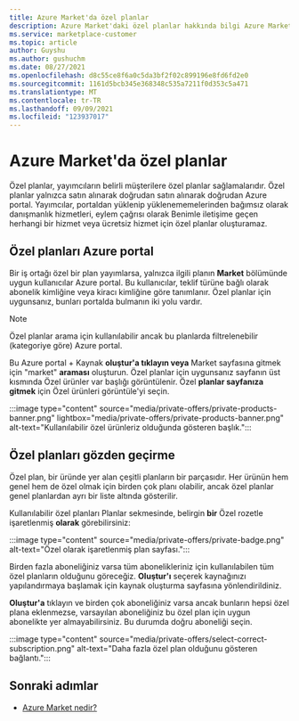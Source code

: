 ```yaml
---
title: Azure Market'da özel planlar
description: Azure Market'daki özel planlar hakkında bilgi Azure Market.
ms.service: marketplace-customer
ms.topic: article
author: Guyshu
ms.author: gushuchm
ms.date: 08/27/2021
ms.openlocfilehash: d8c55ce8f6a0c5da3bf2f02c899196e8fd6fd2e0
ms.sourcegitcommit: 1161d5bcb345e368348c535a7211f0d353c5a471
ms.translationtype: MT
ms.contentlocale: tr-TR
ms.lasthandoff: 09/09/2021
ms.locfileid: "123937017"
---
```

# <a name="private-plans-in-azure-marketplace"></a>Azure Market'da özel planlar

Özel planlar, yayımcıların belirli müşterilere özel planlar sağlamalarıdır. Özel planlar yalnızca satın alınarak doğrudan satın alınarak doğrudan Azure portal. Yayımcılar, portaldan yüklenip yüklenememelerinden bağımsız olarak danışmanlık hizmetleri, eylem çağrısı olarak Benimle iletişime geçen herhangi bir hizmet veya ücretsiz hizmet için özel planlar oluşturamaz. 

## <a name="find-private-plans-in-the-azure-portal"></a>Özel planları Azure portal

Bir iş ortağı özel bir plan yayımlarsa, yalnızca ilgili planın **Market** bölümünde uygun kullanıcılar Azure portal. Bu kullanıcılar, teklif türüne bağlı olarak abonelik kimliğine veya kiracı kimliğine göre tanımlanır. Özel planlar için uygunsanız, bunları portalda bulmanın iki yolu vardır.

> [!NOTE]
> Özel planlar arama için kullanılabilir ancak bu planlarda filtrelenebilir (kategoriye göre) Azure portal.

Bu Azure portal + Kaynak **oluştur'a tıklayın veya** Market sayfasına gitmek için "market" **araması** oluşturun. Özel planlar için uygunsanız sayfanın üst  kısmında Özel ürünler var başlığı görüntülenir. Özel **planlar sayfanıza gitmek** için Özel ürünleri görüntüle'yi seçin.

:::image type="content" source="media/private-offers/private-products-banner.png" lightbox="media/private-offers/private-products-banner.png" alt-text="Kullanılabilir özel ürünleriz olduğunda gösteren başlık.":::

## <a name="review-private-plans"></a>Özel planları gözden geçirme

Özel plan, bir üründe yer alan çeşitli planların bir parçasıdır. Her ürünün hem genel hem de özel olmak için birden çok planı olabilir, ancak özel planlar genel planlardan ayrı bir liste altında gösterilir.

Kullanılabilir özel planları Planlar sekmesinde, belirgin **bir** Özel rozetle işaretlenmiş **olarak** görebilirsiniz:

:::image type="content" source="media/private-offers/private-badge.png" alt-text="Özel olarak işaretlenmiş plan sayfası.":::

Birden fazla aboneliğiniz varsa tüm abonelikleriniz için kullanılabilen tüm özel planların olduğunu göreceğiz. **Oluştur'ı** seçerek kaynağınızı yapılandırmaya başlamak için kaynak oluşturma sayfasına yönlendirildiniz.

**Oluştur'a** tıklayın ve birden çok aboneliğiniz varsa ancak bunların hepsi özel plana eklenmezse, varsayılan aboneliğiniz bu özel plan için uygun abonelikte yer almayabilirsiniz. Bu durumda doğru aboneliği seçin.

:::image type="content" source="media/private-offers/select-correct-subscription.png" alt-text="Daha fazla özel plan olduğunu gösteren bağlantı.":::

## <a name="next-steps"></a>Sonraki adımlar

- [Azure Market nedir?](azure-marketplace-overview.md)

